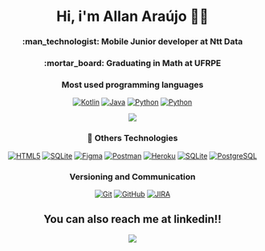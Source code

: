 <h1 align='center'> 
  Hi, i'm Allan Araújo 👋😃
</h1>

<h3 align="center">
:man_technologist: <strong>Mobile Junior developer at Ntt Data</strong>
</h3>


<h3 align="center">
:mortar_board: <strong>Graduating in Math at UFRPE</strong> 
</h3>

<h3 align='center'> 
  Most used programming languages
</h3>

<p align='center'>
    <a href="https://github.com/search?q=user%3Aallan8araujo+language%3Akotlin"><img alt="Kotlin" src="https://img.shields.io/badge/kotlin-%230095D5.svg?style=for-the-badge&logo=kotlin&logoColor=white"></a>
    <a href="https://github.com/search?q=user%3Aallan8araujo+language%3Ajava"><img alt="Java" src="https://img.shields.io/badge/java-%23ED8B00.svg?style=for-the-badge&logo=java&logoColor=white"></a>
    <a href="https://github.com/search?q=user%3Aallan8araujo+language%3Apython"><img alt="Python" src="https://img.shields.io/badge/python-3670A0?style=for-the-badge&logo=python&logoColor=ffdd54"></a>
    <a href="https://github.com/search?q=user%3Aallan8araujo+language%3ADart"><img alt="Python" src="https://img.shields.io/badge/Flutter-%2302569B.svg?style=for-the-badge&logo=Flutter&logoColor=white"></a>
</p>

<p align='center'>
  <a href="https://github.com/allan8araujo">
    <img align="center" src="https://github-readme-stats.vercel.app/api/top-langs/?username=allan8araujo&layout=compact&show_icons=true&theme=radical" />
  </a>
</p>


<h3 align='center'> 
  🧰 Others Technologies
</h3>

<p align='center'>
    <a href="#"><img alt="HTML5" src="https://img.shields.io/badge/-HTML5-E34F26?style=flat-square&logo=html5"></a>
    <a href="#"><img alt="SQLite" src="https://img.shields.io/badge/-CSS3-1572B6?style=flat-square&logo=css3"></a>
    <a href="#"><img alt="Figma" src="https://img.shields.io/badge/-Figma-ffbaba?style=flat-square&logo=figma"></a>
    <a href="#"><img alt="Postman" src="https://img.shields.io/badge/-Postman-434959?style=flat-square&logo=Postman"></a>
    <a href="#"><img alt="Heroku" src="https://custom-icon-badges.herokuapp.com/badge/JUnit-25A162.svg?logo=check-circle&logoColor=white"></a>
    <a href="#"><img alt="SQLite" src="https://img.shields.io/badge/sqlite-%2307405e.svg?style=for-the-badge"></a>
    <a href="#"><img alt="PostgreSQL" src="https://img.shields.io/badge/-PostgreSQL-DBDBE0?style=flat-square"></a>
</p>

<h3 align='center'> 
  Versioning and Communication
</h3>


<p align='center'>
    <a href="#"><img alt="Git" src="https://img.shields.io/badge/-Git-black?style=flat-square&logo=git"></a>
    <a href="#"><img alt="GitHub" src="https://img.shields.io/badge/-GitHub-181717?style=flat-square&logo=github"></a>
    <a href="#"><img alt="JIRA" src="https://img.shields.io/badge/-JIRA-0052CC?style=flat-square&logo=jira"></a></a>
</p>

<h2 align='center'> 
You can also reach me at linkedin!!
</h2>

<p align='center'>
  <a href="https://www.linkedin.com/in/allan8araujo/">
    <img align="center" src="https://img.shields.io/badge/linkedin-%230077B5.svg?style=for-the-badge&logo=linkedin&logoColor=white" />
  </a>
</p>
